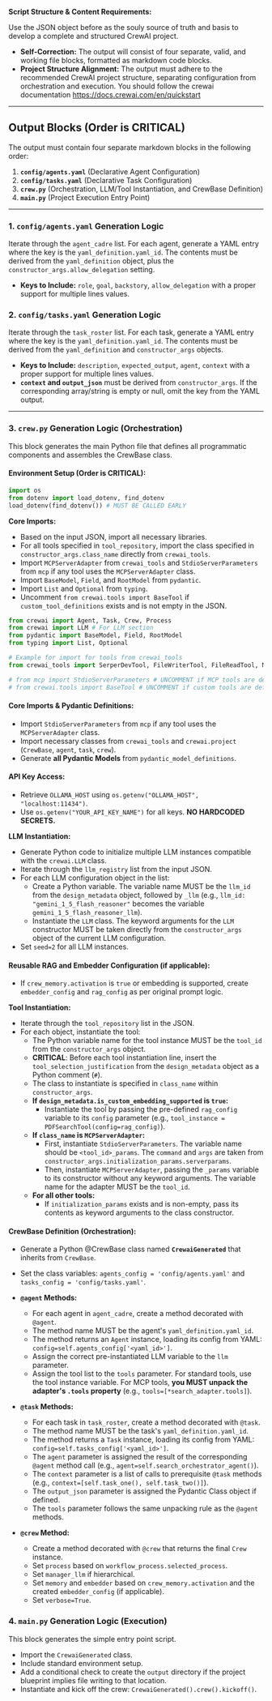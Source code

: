 **Script Structure & Content Requirements:**

Use the JSON object before as the souly source of truth and basis to develop a complete and structured CrewAI project.

* **Self-Correction:** The output will consist of four separate, valid, and working file blocks, formatted as markdown code blocks.
* **Project Structure Alignment:** The output must adhere to the recommended CrewAI project structure, separating configuration from orchestration and execution. You should follow the crewai documentation https://docs.crewai.com/en/quickstart

---

## Output Blocks (Order is CRITICAL)

The output must contain four separate markdown blocks in the following order:

1.  **`config/agents.yaml`** (Declarative Agent Configuration)
2.  **`config/tasks.yaml`** (Declarative Task Configuration)
3.  **`crew.py`** (Orchestration, LLM/Tool Instantiation, and CrewBase Definition)
4.  **`main.py`** (Project Execution Entry Point)

---

### 1. `config/agents.yaml` Generation Logic

Iterate through the `agent_cadre` list. For each agent, generate a YAML entry where the key is the `yaml_definition.yaml_id`. The contents must be derived from the `yaml_definition` object, plus the `constructor_args.allow_delegation` setting.

* **Keys to Include:** `role`, `goal`, `backstory`, `allow_delegation` with a proper support for multiple lines values.

### 2. `config/tasks.yaml` Generation Logic

Iterate through the `task_roster` list. For each task, generate a YAML entry where the key is the `yaml_definition.yaml_id`. The contents must be derived from the `yaml_definition` and `constructor_args` objects.

* **Keys to Include:** `description`, `expected_output`, `agent`, `context` with a proper support for multiple lines values.
* **`context` and `output_json`** must be derived from `constructor_args`. If the corresponding array/string is empty or null, omit the key from the YAML output.

---

### 3. `crew.py` Generation Logic (Orchestration)

This block generates the main Python file that defines all programmatic components and assembles the CrewBase class.

#### **Environment Setup (Order is CRITICAL):**

```python
import os
from dotenv import load_dotenv, find_dotenv
load_dotenv(find_dotenv()) # MUST BE CALLED EARLY
```

**Core Imports:**

  * Based on the input JSON, import all necessary libraries.
  * For all tools specified in `tool_repository`, import the class specified in `constructor_args.class_name` directly from `crewai_tools`.
  * Import `MCPServerAdapter` from `crewai_tools` and `StdioServerParameters` from `mcp` if any tool uses the `MCPServerAdapter` class.
  * Import `BaseModel`, `Field`, and `RootModel` from `pydantic`.
  * Import `List` and `Optional` from `typing`.
  * Uncomment `from crewai.tools import BaseTool` if `custom_tool_definitions` exists and is not empty in the JSON.


```python
from crewai import Agent, Task, Crew, Process
from crewai import LLM # For LLM section
from pydantic import BaseModel, Field, RootModel
from typing import List, Optional

# Example for import for tools from crewai_tools
from crewai_tools import SerperDevTool, FileWriterTool, FileReadTool, MCPServerAdapter

# from mcp import StdioServerParameters # UNCOMMENT if MCP tools are defined
# from crewai.tools import BaseTool # UNCOMMENT if custom tools are defined
```

#### **Core Imports & Pydantic Definitions:**

  * Import `StdioServerParameters` from `mcp` if any tool uses the `MCPServerAdapter` class.
  * Import necessary classes from `crewai_tools` and `crewai.project` (`CrewBase`, `agent`, `task`, `crew`).
  * Generate **all Pydantic Models** from `pydantic_model_definitions`.

#### **API Key Access:**

  * Retrieve `OLLAMA_HOST` using `os.getenv("OLLAMA_HOST", "localhost:11434")`.
  * Use `os.getenv("YOUR_API_KEY_NAME")` for all keys. **NO HARDCODED SECRETS.**

**LLM Instantiation:**

  * Generate Python code to initialize multiple LLM instances compatible with the `crewai.LLM` class.
  * Iterate through the `llm_registry` list from the input JSON.
  * For each LLM configuration object in the list:
      * Create a Python variable. The variable name MUST be the `llm_id` from the `design_metadata` object, followed by `_llm` (e.g., `llm_id: "gemini_1_5_flash_reasoner"` becomes the variable `gemini_1_5_flash_reasoner_llm`).
      * Instantiate the `LLM` class. The keyword arguments for the `LLM` constructor MUST be taken directly from the `constructor_args` object of the current LLM configuration.
  * Set `seed=2` for all LLM instances.

#### **Reusable RAG and Embedder Configuration (if applicable):**

  * If `crew_memory.activation` is `true` or embedding is supported, create `embedder_config` and `rag_config` as per original prompt logic.

**Tool Instantiation:**

  * Iterate through the `tool_repository` list in the JSON.
  * For each object, instantiate the tool:
      * The Python variable name for the tool instance MUST be the `tool_id` from the `constructor_args` object.
      * **CRITICAL**: Before each tool instantiation line, insert the `tool_selection_justification` from the `design_metadata` object as a Python comment (`#`).
      * The class to instantiate is specified in `class_name` within `constructor_args`.
      * **If `design_metadata.is_custom_embedding_supported` is `true`:**
          * Instantiate the tool by passing the pre-defined `rag_config` variable to its `config` parameter (e.g., `tool_instance = PDFSearchTool(config=rag_config)`).
      * **If `class_name` is `MCPServerAdapter`:**
          * First, instantiate `StdioServerParameters`. The variable name should be `<tool_id>_params`. The `command` and `args` are taken from `constructor_args.initialization_params.serverparams`.
          * Then, instantiate `MCPServerAdapter`, passing the `_params` variable to its constructor without any keyword arguments. The variable name for the adapter MUST be the `tool_id`.
      * **For all other tools:**
          * If `initialization_params` exists and is non-empty, pass its contents as keyword arguments to the class constructor.

#### **CrewBase Definition (Orchestration):**

  * Generate a Python @CrewBase class named **`CrewaiGenerated`** that inherits from `CrewBase`.

  * Set the class variables: `agents_config = 'config/agents.yaml'` and `tasks_config = 'config/tasks.yaml'`.

  * **`@agent` Methods:**

      * For each agent in `agent_cadre`, create a method decorated with `@agent`.
      * The method name MUST be the agent's `yaml_definition.yaml_id`.
      * The method returns an `Agent` instance, loading its config from YAML: `config=self.agents_config['<yaml_id>']`.
      * Assign the correct pre-instantiated LLM variable to the `llm` parameter.
      * Assign the tool list to the `tools` parameter. For standard tools, use the tool instance variable. For MCP tools, **you MUST unpack the adapter's `.tools` property** (e.g., `tools=[*search_adapter.tools]`).

  * **`@task` Methods:**

      * For each task in `task_roster`, create a method decorated with `@task`.
      * The method name MUST be the task's `yaml_definition.yaml_id`.
      * The method returns a `Task` instance, loading its config from YAML: `config=self.tasks_config['<yaml_id>']`.
      * The `agent` parameter is assigned the result of the corresponding `@agent` method call (e.g., `agent=self.search_orchestrator_agent()`).
      * The `context` parameter is a list of calls to prerequisite `@task` methods (e.g., `context=[self.task_one(), self.task_two()]`).
      * The `output_json` parameter is assigned the Pydantic Class object if defined.
      * The `tools` parameter follows the same unpacking rule as the `@agent` methods.

  * **`@crew` Method:**

      * Create a method decorated with `@crew` that returns the final `Crew` instance.
      * Set `process` based on `workflow_process.selected_process`.
      * Set `manager_llm` if hierarchical.
      * Set `memory` and `embedder` based on `crew_memory.activation` and the created `embedder_config` (if applicable).
      * Set `verbose=True`.

### 4\. `main.py` Generation Logic (Execution)

This block generates the simple entry point script.

  * Import the `CrewaiGenerated` class.
  * Include standard environment setup.
  * Add a conditional check to create the `output` directory if the project blueprint implies file writing to that location.
  * Instantiate and kick off the crew: `CrewaiGenerated().crew().kickoff()`.
